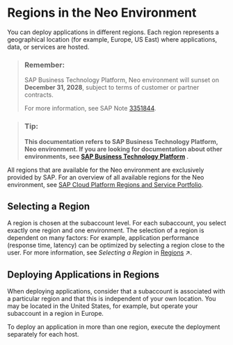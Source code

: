 <!-- loio21c30a4e491544fc927ecf3a5857c54e -->

# Regions in the Neo Environment

You can deploy applications in different regions. Each region represents a geographical location \(for example, Europe, US East\) where applications, data, or services are hosted.



> ### Remember:  
> SAP Business Technology Platform, Neo environment will sunset on **December 31, 2028**, subject to terms of customer or partner contracts.
> 
> For more information, see SAP Note [3351844](https://me.sap.com/notes/3351844).

> ### Tip:  
> **This documentation refers to SAP Business Technology Platform, Neo environment. If you are looking for documentation about other environments, see [SAP Business Technology Platform](https://help.sap.com/docs/btp/sap-business-technology-platform/sap-business-technology-platform?version=Cloud) .**



All regions that are available for the Neo environment are exclusively provided by SAP. For an overview of all available regions for the Neo environment, see [SAP Cloud Platform Regions and Service Portfolio](https://help.sap.com/doc/aa1ccd10da6c4337aa737df2ead1855b/Cloud/en-US/3b642f68227b4b1398d2ce1a5351389a.html?scp-env=Neo).



<a name="loio21c30a4e491544fc927ecf3a5857c54e__section_q45_ys5_s3b"/>

## Selecting a Region

A region is chosen at the subaccount level. For each subaccount, you select exactly one region and one environment. The selection of a region is dependent on many factors: For example, application performance \(response time, latency\) can be optimized by selecting a region close to the user. For more information, see *Selecting a Region* in [Regions](https://help.sap.com/viewer/df50977d8bfa4c9a8a063ddb37113c43/Cloud/en-US/38ecf59cdda64150a102cfaa62d5faab.html#loioabaaf083a6574edc8ad30d9cd9a062f3 "You can deploy applications in different regions. Each region represents a geographical location (for example, Europe, US East) where applications, data, or services are hosted.") :arrow_upper_right:.



<a name="loio21c30a4e491544fc927ecf3a5857c54e__section_ktk_1rb_jlb"/>

## Deploying Applications in Regions

When deploying applications, consider that a subaccount is associated with a particular region and that this is independent of your own location. You may be located in the United States, for example, but operate your subaccount in a region in Europe.

To deploy an application in more than one region, execute the deployment separately for each host.

